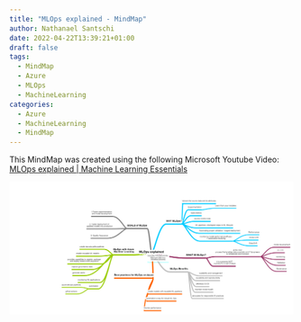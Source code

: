 ```yaml
---
title: "MLOps explained - MindMap"
author: Nathanael Santschi
date: 2022-04-22T13:39:21+01:00
draft: false
tags:
  - MindMap
  - Azure
  - MLOps
  - MachineLearning
categories:
  - Azure
  - MachineLearning
  - MindMap
---
```


This MindMap was created using the following Microsoft Youtube Video: [MLOps explained | Machine Learning Essentials](https://www.youtube.com/watch?v=ZVWg18AXXuE&ab_channel=MicrosoftAzure)

![MLOps Explained MindMap](/images/MLOpsExplained.png "Preview")
